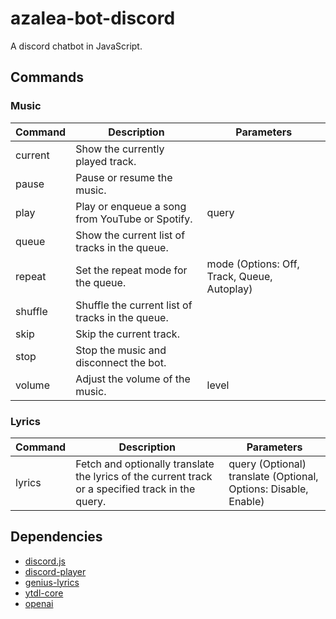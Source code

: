 # azalea-bot-discord
A discord chatbot in JavaScript.

## Commands

### Music

| Command | Description                                      | Parameters                            |
| ------- | ------------------------------------------------ |---------------------------------------|
| current | Show the currently played track.                 |                                       |
| pause   | Pause or resume the music.                       |                                       |
| play    | Play or enqueue a song from YouTube or Spotify.  | query                                 |
| queue   | Show the current list of tracks in the queue.    |                                       |
| repeat  | Set the repeat mode for the queue.               | mode (Options: Off, Track, Queue, Autoplay) |
| shuffle | Shuffle the current list of tracks in the queue. |                                       |
| skip    | Skip the current track.                          |                                       |
| stop    | Stop the music and disconnect the bot.           |                                       |
| volume  | Adjust the volume of the music.                  | level                                 |

### Lyrics

| Command | Description                                                                                       | Parameters                                                          |
| ------- | ------------------------------------------------------------------------------------------------- |---------------------------------------------------------------------|
| lyrics  | Fetch and optionally translate the lyrics of the current track or a specified track in the query. | query (Optional)<br> translate (Optional, Options: Disable, Enable) |

## Dependencies
- [discord.js](https://www.npmjs.com/package/discord.js)
- [discord-player](https://www.npmjs.com/package/discord-player)
- [genius-lyrics](https://www.npmjs.com/package/genius-lyrics)
- [ytdl-core](https://www.npmjs.com/package/ytdl-core)
- [openai](https://www.npmjs.com/package/openai)

